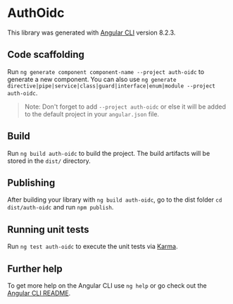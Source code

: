 # AuthOidc

This library was generated with [Angular CLI](https://github.com/angular/angular-cli) version 8.2.3.

## Code scaffolding

Run `ng generate component component-name --project auth-oidc` to generate a new component. You can also use `ng generate directive|pipe|service|class|guard|interface|enum|module --project auth-oidc`.
> Note: Don't forget to add `--project auth-oidc` or else it will be added to the default project in your `angular.json` file. 

## Build

Run `ng build auth-oidc` to build the project. The build artifacts will be stored in the `dist/` directory.

## Publishing

After building your library with `ng build auth-oidc`, go to the dist folder `cd dist/auth-oidc` and run `npm publish`.

## Running unit tests

Run `ng test auth-oidc` to execute the unit tests via [Karma](https://karma-runner.github.io).

## Further help

To get more help on the Angular CLI use `ng help` or go check out the [Angular CLI README](https://github.com/angular/angular-cli/blob/master/README.md).
